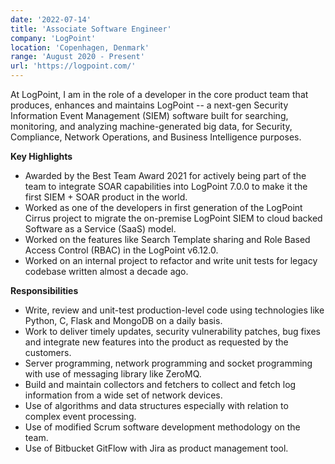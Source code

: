 ```yaml
---
date: '2022-07-14'
title: 'Associate Software Engineer'
company: 'LogPoint'
location: 'Copenhagen, Denmark'
range: 'August 2020 - Present'
url: 'https://logpoint.com/'
---
```


At LogPoint, I am in the role of a developer in the core product team that produces, enhances and maintains LogPoint -- a next-gen Security Information Event Management (SIEM) software built for searching, monitoring, and analyzing machine-generated big data, for Security, Compliance, Network Operations, and Business Intelligence purposes.

**Key Highlights**

- Awarded by the Best Team Award 2021 for actively being part of the team to integrate SOAR capabilities into LogPoint 7.0.0 to make it the first SIEM + SOAR product in the world.
- Worked as one of the developers in first generation of the LogPoint Cirrus project to migrate the on-premise LogPoint SIEM to cloud backed Software as a Service (SaaS) model.
- Worked on the features like Search Template sharing and Role Based Access Control (RBAC) in the LogPoint v6.12.0.
- Worked on an internal project to refactor and write unit tests for legacy codebase written almost a decade ago.

**Responsibilities**

- Write, review and unit-test production-level code using technologies like Python, C, Flask and MongoDB on a daily basis.
- Work to deliver timely updates, security vulnerability patches, bug fixes and integrate new features into the product as requested by the customers.
- Server programming, network programming and socket programming with use of messaging library like ZeroMQ.
- Build and maintain collectors and fetchers to collect and fetch log information from a wide set of network devices.
- Use of algorithms and data structures especially with relation to complex event processing.
- Use of modified Scrum software development methodology on the team.
- Use of Bitbucket GitFlow with Jira as product management tool.
